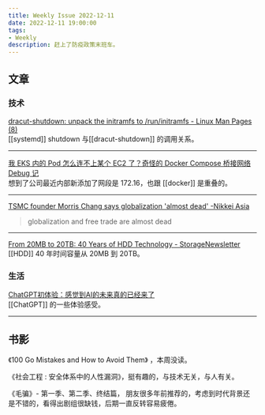 ```yaml
---
title: Weekly Issue 2022-12-11
date: 2022-12-11 19:00:00
tags:
- Weekly
description: 赶上了防疫政策末班车。
---
```



## 文章

### 技术

[dracut-shutdown: unpack the initramfs to /run/initramfs - Linux Man Pages (8)](https://www.systutorials.com/docs/linux/man/8-dracut-shutdown/)   
[[systemd]] shutdown 与[[dracut-shutdown]] 的调用关系。

---

[我 EKS 内的 Pod 怎么连不上某个 EC2 了？奇怪的 Docker Compose 桥接网络 Debug 记](https://nova.moe/debug-eks-ec2-connection-problem/)    
想到了公司最近内部新添加了网段是 172.16，也跟 [[docker]] 是重叠的。

---



[TSMC founder Morris Chang says globalization 'almost dead' -Nikkei Asia](https://asia.nikkei.com/Business/Tech/Semiconductors/TSMC-founder-Morris-Chang-says-globalization-almost-dead)    
> globalization and free trade are almost dead

---

[From 20MB to 20TB: 40 Years of HDD Technology - StorageNewsletter](https://www.storagenewsletter.com/2022/12/07/from-20mb-to-20tb-40-years-of-hdd-technology/)   
[[HDD]] 40 年时间容量从 20MB 到 20TB。



### 生活

[ChatGPT初体验：感觉到AI的未来真的已经来了](https://www.douban.com/group/topic/279710957/?_i=0384017eEorQj4)   
[[ChatGPT]] 的一些体验感受。

---


## 书影


《100 Go Mistakes and How to Avoid Them》 ，本周没读。

《社会工程 : 安全体系中的人性漏洞》，挺有趣的，与技术无关，与人有关。

《毛骗》- 第一季、第二季、终结篇， 朋友很多年前推荐的，考虑到时代背景还是不错的，看得出剧组很缺钱，后期一直反转容易疲倦。











